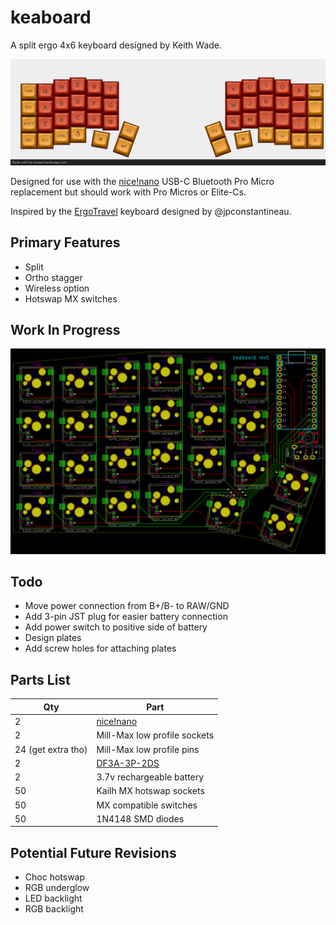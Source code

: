 # keaboard

A split ergo 4x6 keyboard designed by Keith Wade.

![keaboard](./images/keaboard_render.png)

Designed for use with the [nice!nano][nicenanoDocs] USB-C Bluetooth Pro Micro replacement
but should work with Pro Micros or Elite-Cs.

Inspired by the [ErgoTravel][ergotravel] keyboard designed by @jpconstantineau.

## Primary Features

- Split
- Ortho stagger
- Wireless option
- Hotswap MX switches

## Work In Progress

![WIP](./images/WIP_2020-08-20%2020-53-22.png)

## Todo

- Move power connection from B+/B- to RAW/GND
- Add 3-pin JST plug for easier battery connection
- Add power switch to positive side of battery
- Design plates
- Add screw holes for attaching plates

## Parts List

| Qty                | Part                         |
| ------------------ | ---------------------------- |
| 2                  | [nice!nano][nicenanoStore]   |
| 2                  | Mill-Max low profile sockets |
| 24 (get extra tho) | Mill-Max low profile pins    |
| 2                  | [DF3A-3P-2DS][batterySocket] |
| 2                  | 3.7v rechargeable battery    |
| 50                 | Kailh MX hotswap sockets     |
| 50                 | MX compatible switches       |
| 50                 | 1N4148 SMD diodes            |

## Potential Future Revisions

- Choc hotswap
- RGB underglow
- LED backlight
- RGB backlight

[nicenanoDocs]: https://docs.nicekeyboards.com/#/nice!nano/
[nicenanoStore]: https://splitkb.com/collections/keyboard-parts/products/nice-nano-rev1-0
[ergotravel]: https://github.com/jpconstantineau/ErgoTravel
[batterySocket]: https://www.digikey.com/product-detail/en/DF3A-3P-2DS/H3894-ND/560460
